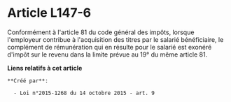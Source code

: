 # Article L147-6

Conformément à l'article 81 du code général des impôts, lorsque l'employeur contribue à l'acquisition des titres par le
salarié bénéficiaire, le complément de rémunération qui en résulte pour le salarié est exonéré d'impôt sur le revenu dans la
limite prévue au 19° du même article 81.

**Liens relatifs à cet article**

	**Créé par**:

	  - Loi n°2015-1268 du 14 octobre 2015 - art. 9
